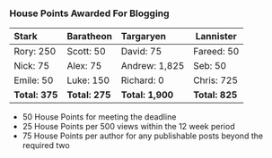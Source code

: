 ### House Points Awarded For Blogging
| Stark | Baratheon | Targaryen | Lannister |
| :--- | :----- | :---------------- | ------------- |
| Rory: 250 | Scott: 50 | David: 75 | Fareed: 50 |
| Nick: 75 | Alex: 75 | Andrew: 1,825 | Seb: 50 |
| Emile: 50 | Luke: 150 | Richard: 0 | Chris: 725 |
| **Total: 375** | **Total: 275** | **Total: 1,900** | **Total: 825** |

- 50 House Points for meeting the deadline
- 25 House Points per 500 views within the 12 week period
- 75 House Points per author for any publishable posts beyond the required two
